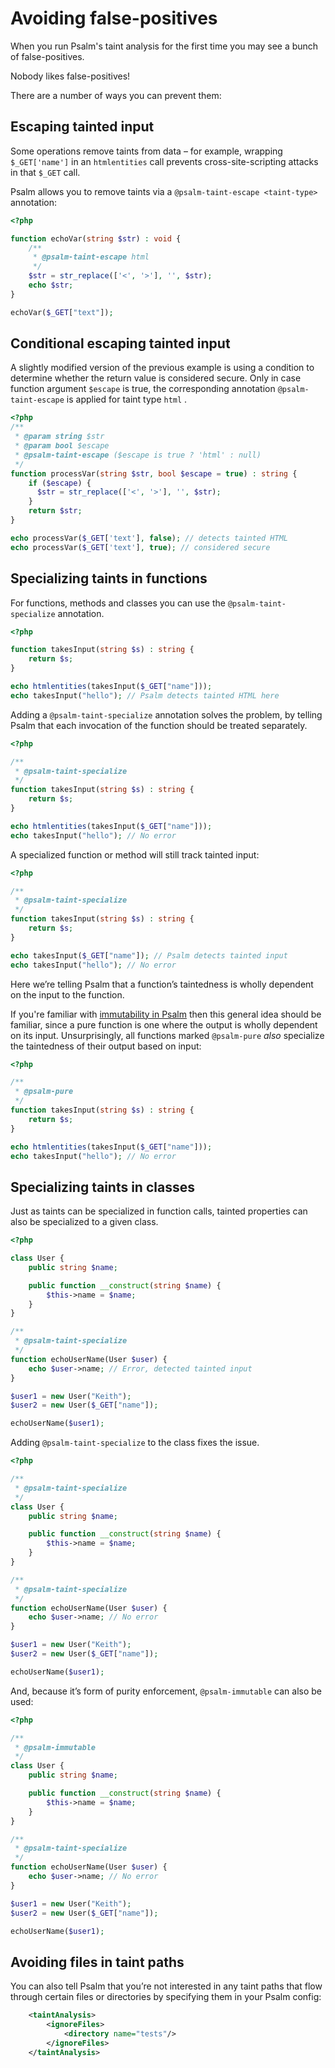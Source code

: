 # Avoiding false-positives

When you run Psalm's taint analysis for the first time you may see a bunch of false-positives.

Nobody likes false-positives!

There are a number of ways you can prevent them:

## Escaping tainted input

Some operations remove taints from data – for example, wrapping `$_GET['name']` in an `htmlentities` call prevents cross-site-scripting attacks in that `$_GET` call.

Psalm allows you to remove taints via a `@psalm-taint-escape <taint-type>` annotation:

```php
<?php

function echoVar(string $str) : void {
    /**
     * @psalm-taint-escape html
     */
    $str = str_replace(['<', '>'], '', $str);
    echo $str;
}

echoVar($_GET["text"]);
```

## Conditional escaping tainted input

A slightly modified version of the previous example is using a condition to determine whether the return value
is considered secure. Only in case function argument `$escape` is true, the corresponding annotation
`@psalm-taint-escape` is applied for taint type `html` .

```php
<?php
/**
 * @param string $str
 * @param bool $escape
 * @psalm-taint-escape ($escape is true ? 'html' : null)
 */
function processVar(string $str, bool $escape = true) : string {
    if ($escape) {
      $str = str_replace(['<', '>'], '', $str);
    }
    return $str;
}

echo processVar($_GET['text'], false); // detects tainted HTML
echo processVar($_GET['text'], true); // considered secure
```

## Specializing taints in functions

For functions, methods and classes you can use the `@psalm-taint-specialize` annotation.

```php
<?php

function takesInput(string $s) : string {
    return $s;
}

echo htmlentities(takesInput($_GET["name"]));
echo takesInput("hello"); // Psalm detects tainted HTML here
```

Adding a `@psalm-taint-specialize` annotation solves the problem, by telling Psalm that each invocation of the function should be treated separately.

```php
<?php

/**
 * @psalm-taint-specialize
 */
function takesInput(string $s) : string {
    return $s;
}

echo htmlentities(takesInput($_GET["name"]));
echo takesInput("hello"); // No error
```

A specialized function or method will still track tainted input:

```php
<?php

/**
 * @psalm-taint-specialize
 */
function takesInput(string $s) : string {
    return $s;
}

echo takesInput($_GET["name"]); // Psalm detects tainted input
echo takesInput("hello"); // No error
```

Here we’re telling Psalm that a function’s taintedness is wholly dependent on the input to the function.

If you're familiar with [immutability in Psalm](https://psalm.dev/articles/immutability-and-beyond) then this general idea should be familiar, since a pure function is one where the output is wholly dependent on its input. Unsurprisingly, all functions marked `@psalm-pure` _also_ specialize the taintedness of their output based on input:

```php
<?php

/**
 * @psalm-pure
 */
function takesInput(string $s) : string {
    return $s;
}

echo htmlentities(takesInput($_GET["name"]));
echo takesInput("hello"); // No error
```

## Specializing taints in classes

Just as taints can be specialized in function calls, tainted properties can also be specialized to a given class.

```php
<?php

class User {
    public string $name;

    public function __construct(string $name) {
        $this->name = $name;
    }
}

/**
 * @psalm-taint-specialize
 */
function echoUserName(User $user) {
    echo $user->name; // Error, detected tainted input
}

$user1 = new User("Keith");
$user2 = new User($_GET["name"]);

echoUserName($user1);
```

Adding `@psalm-taint-specialize` to the class fixes the issue.

```php
<?php

/**
 * @psalm-taint-specialize
 */
class User {
    public string $name;

    public function __construct(string $name) {
        $this->name = $name;
    }
}

/**
 * @psalm-taint-specialize
 */
function echoUserName(User $user) {
    echo $user->name; // No error
}

$user1 = new User("Keith");
$user2 = new User($_GET["name"]);

echoUserName($user1);
```

And, because it’s form of purity enforcement, `@psalm-immutable` can also be used:

```php
<?php

/**
 * @psalm-immutable
 */
class User {
    public string $name;

    public function __construct(string $name) {
        $this->name = $name;
    }
}

/**
 * @psalm-taint-specialize
 */
function echoUserName(User $user) {
    echo $user->name; // No error
}

$user1 = new User("Keith");
$user2 = new User($_GET["name"]);

echoUserName($user1);
```

## Avoiding files in taint paths

You can also tell Psalm that you’re not interested in any taint paths that flow through certain files or directories by specifying them in your Psalm config:

```xml
    <taintAnalysis>
        <ignoreFiles>
            <directory name="tests"/>
        </ignoreFiles>
    </taintAnalysis>
```
